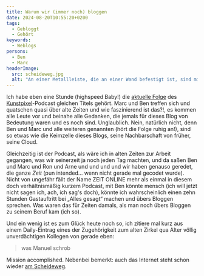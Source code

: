 ```yaml
---
title: Warum wir (immer noch) bloggen
date: 2024-08-20T10:55:20+0200
tags:
  - Gebloggt
  - Gehört
keywords:
  - Weblogs
persons:
  - Ben
  - Marc
headerImage:
  src: scheideweg.jpg
  alt: "An einer Metallleiste, die an einer Wand befestigt ist, sind mit kleinen Magneten Zettel angeheftet, auf denen jemand Memes ausgedruckt hat. Erkennbar sind zwei: „If it ain't broke, don't fix it“ und ein Filmstill aus „Das Boot“"
---
```


Ich habe eben eine Stunde (highspeed Baby!) die [aktuelle Folge](https://kunstpixel.de/podcast/warum-wir-immer-noch-bloggen/) des [Kunstpixel](https://kunstpixel.de/)-Podcast gleichen Titels gehört. Marc und Ben treffen sich und quatschen quasi über alte Zeiten und wie faszinierend ist das?!, es kommen alle Leute vor und beinahe alle Gedanken, die jemals für dieses Blog von Bedeutung waren und es noch sind. Unglaublich. Nein, natürlich nicht, denn Ben und Marc und alle weiteren genannten (hört die Folge ruhig an!), sind so etwas wie die Keimzelle dieses Blogs, seine Nachbarschaft von früher, seine Cloud.

Gleichzeitig ist der Podcast, als wäre ich in alten Zeiten zur Arbeit gegangen, was wir seinerzeit ja noch jeden Tag machten, und da saßen Ben und Marc und Ron und Arne und und und und wir haben genauso geredet, die ganze *Zeit* (pun intended… wenn nicht gerade mal gecodet wurde). Nicht von ungefähr fällt der Name ZEIT ONLINE mehr als einmal in diesem doch verhältnismäßig kurzem Podcast, mit Ben könnte mensch (ich will jetzt nicht sagen ich, ach, ich sag's doch), könnte ich wahrscheinlich einen zehn Stunden Gastauftritt bei „Alles gesagt“ machen und übers Bloggen sprechen. Was waren das für Zeiten damals, als man noch übers Bloggen zu seinem Beruf kam (ich so). 

Und ein wenig ist es zum Glück heute noch so, ich zitiere mal kurz aus einem Daily-Eintrag eines der Zugehörigkeit zum alten Zirkel qua Alter völlig unverdächtigen Kollegen von gerade eben:

> was Manuel schrob

Mission accomplished. Nebenbei bemerkt: auch das Internet steht schon wieder [am Scheideweg](https://www.youtube.com/watch?v=wgWjUCSVH5g).
